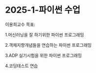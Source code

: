 # 2025-1-파이썬 수업
이용희교수
목표:

1.머신러닝을 잘 하기위한 파이썬 프로그래밍

2.객체지향개념들을 연습하는 파이썬 프로그래밍

3.ADP 실기시험을 위한 파이썬 프로그래밍

4.코딩테스트 연습

